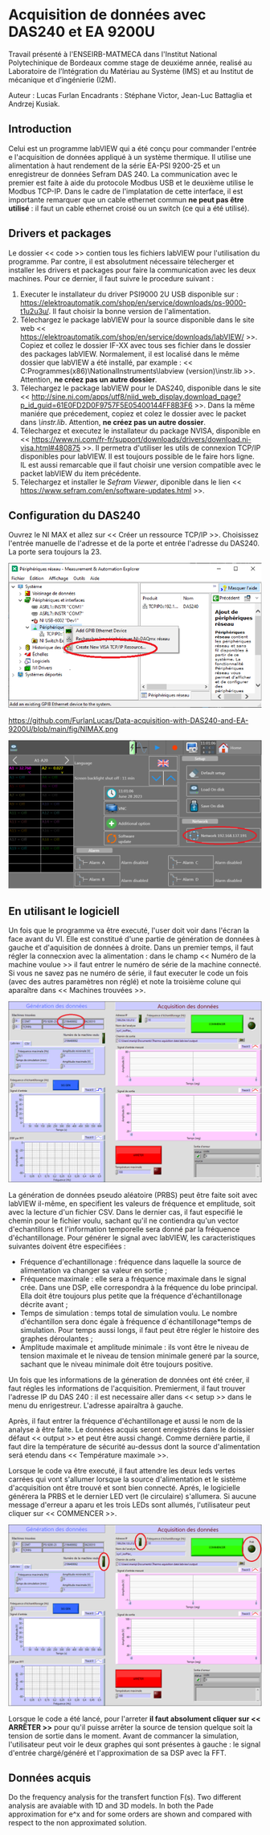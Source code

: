 # Acquisition de données avec DAS240 et EA 9200U 

Travail présenté à l'ENSEIRB-MATMECA dans l'Institut National Polytechinique de Bordeaux comme stage de deuxiéme année, realisé au Laboratoire de l’Intégration du Matériau au Système (IMS) et au Institut de mécanique et d’ingénierie (I2M).

Auteur : Lucas Furlan
Encadrants : Stéphane Victor, Jean-Luc Battaglia et Andrzej Kusiak.

## Introduction

Celui est un programme labVIEW qui a été conçu pour commander l'entrée e l'acquisition de données appliqué à un système thermique. Il utilise une alimentation à haut rendement de la série EA-PSI 9200-25 et un enregistreur de données Sefram DAS 240. La communication avec le premier est faite à aide du protocole Modbus USB et le deuxième utilise le Modbus TCP-IP. Dans le cadre de l'implatation de cette interface, il est importante remarquer que un cable ethernet commun **ne peut pas être utilisé** : il faut un cable ethernet croisé ou un switch (ce qui a été utilisé).

## Drivers et packages

Le dossier << code >> contien tous les fichiers labVIEW pour l'utilisation du programme. Par contre, il est absolutment nécessaire télecherger et installer les drivers et packages pour faire la communication avec les deux machines. Pour ce dernier, il faut suivre le procedure suivant :

1. Executer le installateur du driver PSI9000 2U USB disponible sur : https://elektroautomatik.com/shop/en/service/downloads/ps-9000-t1u2u3u/. Il faut choisir la bonne version de l'alimentation.
2. Télechargez le package labVIEW pour la source disponible dans le site web << https://elektroautomatik.com/shop/en/service/downloads/labVIEW/ >>. Copiez et collez le dossier IF-XX avec tous ses fichier dans le dossier des packages labVIEW. Normalement, il est localisé dans le même dossier que labVIEW a été installé, par example : << C:Programmes(x86)\NationalInstruments\labview (version)\instr.lib >>. Attention, **ne créez pas un autre dossier**.
3. Télechargez le package labVIEW pour le DAS240, disponible dans le site << http://sine.ni.com/apps/utf8/niid_web_display.download_page?p_id_guid=61E0FD2D0F9757F5E05400144FF8B3F6 >>. Dans la même maniére que précedement, copiez et colez le dossier avec le packet dans *\instr.lib*. Attention, **ne créez pas un autre dossier**.
4. Télechargez et executez le installateur du package NVISA, disponible en << https://www.ni.com/fr-fr/support/downloads/drivers/download.ni-visa.html#480875 >>. Il permetra d'utiliser les utils de connexion TCP/IP disponibles pour labVIEW. Il est toujours possible de le faire hors ligne. IL est aussi remarcable que il faut choisir une version compatible avec le packet labVIEW du item précédente.
5. Télechargez et installer le *Sefram Viewer*, diponible dans le lien << https://www.sefram.com/en/software-updates.html >>.

## Configuration du DAS240

Ouvrez le NI MAX et allez sur << Créer un ressource TCP/IP >>. Choisissez l'entrée manuelle de l'adresse et de la porte et entrée l'adresse du DAS240. La porte sera toujours la 23.

![Alt text](https://github.com/FurlanLucas/Data-acquisition-with-DAS240-and-EA-9200U/blob/main/fig/NIMAX.png)

https://github.com/FurlanLucas/Data-acquisition-with-DAS240-and-EA-9200U/blob/main/fig/NIMAX.png

![Alt text](https://github.com/FurlanLucas/Data-acquisition-with-DAS240-and-EA-9200U/blob/main/fig/TCPIP.bmp)


## En utilisant le logiciell

Un fois que le programme va être executé, l'user doit voir dans l'écran la face avant du VI. Elle est constitué d'une partie de génération de données à gauche et d'aquisition de données à droite. Dans un premier temps, il faut régler la connecxion avec la alimentation : dans le champ << Numéro de la machine voulue >> il faut entrer le numéro de série de la machine connecté. Si vous ne savez pas ne numéro de série, il faut executer le code un fois (avec des autres paramètres non réglé) et note la troisième colune qui aparaître dans << Machines trouvées >>. 

![Alt text](https://github.com/FurlanLucas/Stage2A/blob/main/mdFig/mainVIp_markedS.png)

La génération de données pseudo aléatoire (PRBS) peut être faite soit avec labVIEW il-même, en specifient les valeurs de fréquence et emplitude, soit avec la lecture d'un fichier CSV. Dans le dernier cas, il faut especifié le chemin pour le fichier voulu, sachant qu'il ne contiendra qu'un vector d'echantillons et l'information temporelle sera donné par la fréquence d'échantillonage. Pour générer le signal avec labVIEW, les caracteristiques suivantes doivent être especifiées :

- Fréquence d'echantillonage : fréquence dans laquelle la source de alimentation va changer sa valeur en sortie ; 
- Fréquence maximale : elle sera a fréquence maximale dans le signal crée. Dans une DSP, elle correspondra à la fréquence du lobe principal. Ella doit être toujours plus petite que la fréquence d'échantillonage décrite avant ;
- Temps de simulation : temps total de simulation voulu. Le nombre d'échantillon sera donc égale à fréquence d´échantillonage*temps de simulation. Pour temps aussi longs, il faut peut être régler le histoire des graphes déroulantes ;
- Amplitude maximale et amplitude minimale : ils vont être le niveau de tension maximale et le niveau de tension minimale generé par la source, sachant que le niveau minimale doit être toujours positive.

Un fois que les informations de la géneration de données ont été créer, il faut régles les informations de l'acquisition. Premierment, il faut trouver l'adresse IP du DAS 240 : il est necessaire aller dans << setup >> dans le menu du enrigestreur. L'adresse apairaîtra à gauche.



Après, il faut entrer la fréquence d'échantillonage et aussi le nom de la analyse à être faite. Le données acquis seront enregistrés dans le doissier défaut << output >> et peut être aussi changé. Comme dernière partie, il faut dire la température de sécurité au-dessus dont la source d'alimentation será etendu dans << Température maximale >>.

Lorsque le code va être executé, il faut attendre les deux leds vertes carrées qui vont s'allumer lorsque la source d'alimentation et le sistème d'acquisition ont être trouvé et sont bien connecté. Aprés, le logicielle générera la PRBS et le dernier LED vert (le circulaire) s'allumera. Si aucune message d'erreur a aparu et les trois LEDs sont allumés, l'utilisateur peut cliquer sur << COMMENCER >>.

![Alt text](https://github.com/FurlanLucas/Stage2A/blob/main/mdFig/mainVIp_markedL.png)

Lorsque le code a été lancé, pour l'arreter **il faut absolument cliquer sur << ARRÊTER >>** pour qu'il puisse arrêter la source de tension quelque soit la tension de sortie dans le moment. Avant de commancer la simulation, l'utilisateur peut voir le deux graphes qui sont présentes à gauche : le signal d'entrée chargé/généré et l'approximation de sa DSP avec la FFT.

## Données acquis
Do the frequency analysis for the transfert function F(s). Two different analysis are avaiable with 1D and 3D models. In both the Pade approximation for e^x and for some orders are shown and compared with respect to the non approximated solution.